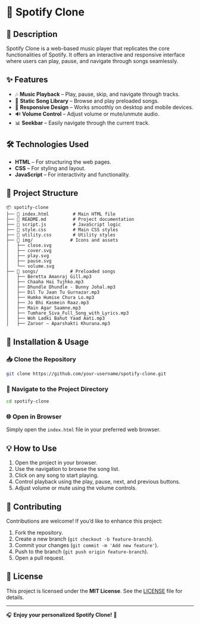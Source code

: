 # 🎵 Spotify Clone

## 📌 Description
Spotify Clone is a web-based music player that replicates the core functionalities of Spotify. It offers an interactive and responsive interface where users can play, pause, and navigate through songs seamlessly.

## ✨ Features
- 🎶 **Music Playback** – Play, pause, skip, and navigate through tracks.
- 📂 **Static Song Library** – Browse and play preloaded songs.
- 📱 **Responsive Design** – Works smoothly on desktop and mobile devices.
- 🔊 **Volume Control** – Adjust volume or mute/unmute audio.
- 📊 **Seekbar** – Easily navigate through the current track.

## 🛠️ Technologies Used
- **HTML** – For structuring the web pages.
- **CSS** – For styling and layout.
- **JavaScript** – For interactivity and functionality.

## 📂 Project Structure
```
📦 spotify-clone
├── 📜 index.html         # Main HTML file
├── 📜 README.md          # Project documentation
├── 📜 script.js          # JavaScript logic
├── 📜 style.css          # Main CSS styles
├── 📜 utility.css        # Utility styles
├── 📂 img/              # Icons and assets
│   ├── close.svg
│   ├── cover.svg
│   ├── play.svg
│   ├── pause.svg
│   └── volume.svg
├── 📂 songs/            # Preloaded songs
│   ├── Beretta Amanraj Gill.mp3
│   ├── Chaaha Hai Tujhko.mp3
│   ├── Dhundle Dhundle - Bunny Johal.mp3
│   ├── Dil Tu Jaan Tu Gurnazar.mp3
│   ├── Humko Humise Chura Lo.mp3
│   ├── Jo Bhi Kasmein Raaz.mp3
│   ├── Main Agar Saamne.mp3
│   ├── Tumhare_Siva_Full_Song_with_Lyrics.mp3
│   ├── Woh Ladki Bahut Yaad Aati.mp3
│   ├── Zaroor – Aparshakti Khurana.mp3
```

## 🚀 Installation & Usage
### 📥 Clone the Repository
```bash
git clone https://github.com/your-username/spotify-clone.git
```

### 📂 Navigate to the Project Directory
```bash
cd spotify-clone
```

### 🌐 Open in Browser
Simply open the `index.html` file in your preferred web browser.

## 💡 How to Use
1. Open the project in your browser.
2. Use the navigation to browse the song list.
3. Click on any song to start playing.
4. Control playback using the play, pause, next, and previous buttons.
5. Adjust volume or mute using the volume controls.

## 🤝 Contributing
Contributions are welcome! If you’d like to enhance this project:
1. Fork the repository.
2. Create a new branch (`git checkout -b feature-branch`).
3. Commit your changes (`git commit -m 'Add new feature'`).
4. Push to the branch (`git push origin feature-branch`).
5. Open a pull request.

## 📜 License
This project is licensed under the **MIT License**. See the [LICENSE](LICENSE) file for details.

---
🎧 **Enjoy your personalized Spotify Clone!** 🚀

